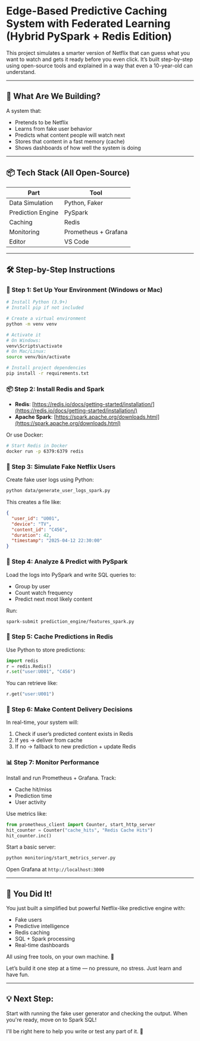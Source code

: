# Edge-Based Predictive Caching System with Federated Learning (Hybrid PySpark + Redis Edition)

This project simulates a smarter version of Netflix that can guess what you want to watch and gets it ready before you even click. It’s built step-by-step using open-source tools and explained in a way that even a 10-year-old can understand.

---

## 🧠 What Are We Building?
A system that:
- Pretends to be Netflix
- Learns from fake user behavior
- Predicts what content people will watch next
- Stores that content in a fast memory (cache)
- Shows dashboards of how well the system is doing

---

## 📦 Tech Stack (All Open-Source)
| Part | Tool |
|------|------|
| Data Simulation | Python, Faker |
| Prediction Engine | PySpark |
| Caching | Redis |
| Monitoring | Prometheus + Grafana |
| Editor | VS Code |

---

## 🛠 Step-by-Step Instructions

### 🧰 Step 1: Set Up Your Environment (Windows or Mac)
```bash
# Install Python (3.9+)
# Install pip if not included

# Create a virtual environment
python -m venv venv

# Activate it
# On Windows:
venv\Scripts\activate
# On Mac/Linux:
source venv/bin/activate

# Install project dependencies
pip install -r requirements.txt
```

### 📦 Step 2: Install Redis and Spark
- **Redis**: [https://redis.io/docs/getting-started/installation/](https://redis.io/docs/getting-started/installation/)
- **Apache Spark**: [https://spark.apache.org/downloads.html](https://spark.apache.org/downloads.html)

Or use Docker:
```bash
# Start Redis in Docker
docker run -p 6379:6379 redis
```

### 📝 Step 3: Simulate Fake Netflix Users
Create fake user logs using Python:
```bash
python data/generate_user_logs_spark.py
```
This creates a file like:
```json
{
  "user_id": "U001",
  "device": "TV",
  "content_id": "C456",
  "duration": 42,
  "timestamp": "2025-04-12 22:30:00"
}
```

### 🔎 Step 4: Analyze & Predict with PySpark
Load the logs into PySpark and write SQL queries to:
- Group by user
- Count watch frequency
- Predict next most likely content

Run:
```bash
spark-submit prediction_engine/features_spark.py
```

### 💾 Step 5: Cache Predictions in Redis
Use Python to store predictions:
```python
import redis
r = redis.Redis()
r.set("user:U001", "C456")
```
You can retrieve like:
```python
r.get("user:U001")
```

### 🚚 Step 6: Make Content Delivery Decisions
In real-time, your system will:
1. Check if user’s predicted content exists in Redis
2. If yes → deliver from cache
3. If no → fallback to new prediction + update Redis

### 📊 Step 7: Monitor Performance
Install and run Prometheus + Grafana. Track:
- Cache hit/miss
- Prediction time
- User activity

Use metrics like:
```python
from prometheus_client import Counter, start_http_server
hit_counter = Counter("cache_hits", "Redis Cache Hits")
hit_counter.inc()
```

Start a basic server:
```bash
python monitoring/start_metrics_server.py
```
Open Grafana at `http://localhost:3000`

---

## 🚀 You Did It!
You just built a simplified but powerful Netflix-like predictive engine with:
- Fake users
- Predictive intelligence
- Redis caching
- SQL + Spark processing
- Real-time dashboards

All using free tools, on your own machine. 💪

Let’s build it one step at a time — no pressure, no stress. Just learn and have fun.

---

## 💡 Next Step:
Start with running the fake user generator and checking the output. When you're ready, move on to Spark SQL!

I'll be right here to help you write or test any part of it. 🚀
